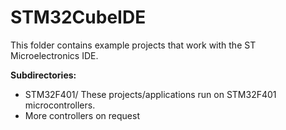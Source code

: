 # STM32CubeIDE

This folder contains example projects that work with the ST Microelectronics IDE.

**Subdirectories:**
* STM32F401/        These projects/applications run on STM32F401 microcontrollers.
* More controllers on request

